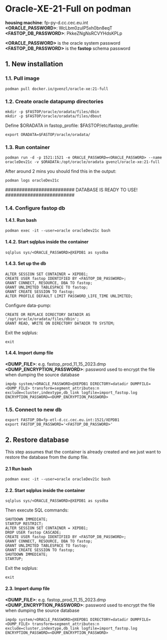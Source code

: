 # Oracle-XE-21-Full on podman

**housing machine**: fp-py-d.cc.cec.eu.int  
**<ORACLE_PASSWORD>**: WcLbm0zuIP5xh0bn8eqT   
**<FASTOP_DB_PASSWORD>**: PkkeZNgNsRCVYHdsKPLp  

**<ORACLE_PASSWORD>** is the oracle system password  
**<FASTOP_DB_PASSWORD>** is the **fastop** schema password


## 1. New installation

### 1.1. Pull image

    podman pull docker.io/gvenzl/oracle-xe:21-full

### 1.2. Create oracle datapump directories 

    mkdir -p $FASTOP/oracle/oradata/files/dbin
    mkdir -p $FASTOP/oracle/oradata/files/dbout

Define $ORADATA in fastop_profile: $FASTOP/etc/fastop_profile:

    export ORADATA=$FASTOP/oracle/oradata/

### 1.3. Run container

    podman run -d -p 1521:1521 -e ORACLE_PASSWORD=<ORACLE_PASSWORD> --name oracleDev21c -v $ORADATA:/opt/oracle/oradata gvenzl/oracle-xe:21-full

After around 2 mins you should find this in the output:

    podman logs oracleDev21c


#########################
DATABASE IS READY TO USE!
#########################

### 1.4. Configure fastop db

#### 1.4.1. Run bash

    podman exec -it --user=oracle oracleDev21c bash

#### 1.4.2. Start sqlplus inside the container

    sqlplus sys/<ORACLE_PASSWORD>@XEPDB1 as sysdba

#### 1.4.3. Set up the db

    ALTER SESSION SET CONTAINER = XEPDB1;
    CREATE USER fastop IDENTIFIED BY <FASTOP_DB_PASSWORD>;
    GRANT CONNECT, RESOURCE, DBA TO fastop;
    GRANT UNLIMITED TABLESPACE TO fastop;
    GRANT CREATE SESSION TO fastop;
    ALTER PROFILE DEFAULT LIMIT PASSWORD_LIFE_TIME UNLIMITED;

Configure data-pump:

    CREATE OR REPLACE DIRECTORY DATADIR AS '/opt/oracle/oradata/files/dbin';
    GRANT READ, WRITE ON DIRECTORY DATADIR TO SYSTEM;

Exit the sqlplus:

    exit

#### 1.4.4. Import dump file

**<DUMP_FILE>**: e.g. fastop_prod_11_15_2023.dmp  
**<DUMP_ENCRYPTION_PASSWORD>**: password used to encrypt the file when dumping the source database

    impdp system/<ORACLE_PASSWORD>@XEPDB1 DIRECTORY=datadir DUMPFILE=<DUMP_FILE> transform=segment_attributes:n exclude=cluster,indextype,db_link logfile=import_fastop.log ENCRYPTION_PASSWORD=<DUMP_ENCRYPTION_PASSWORD>

### 1.5. Connect to new db

    export FASTOP_DB=fp-etl-d.cc.cec.eu.int:1521/XEPDB1
    export FASTOP_DB_PASSWORD='<FASTOP_DB_PASSWORD>'

## 2. Restore database

This step assumes that the container is already created and we just want to restore the database from the dump file.

#### 2.1 Run bash

    podman exec -it --user=oracle oracleDev21c bash

#### 2.2. Start sqlplus inside the container

    sqlplus sys/<ORACLE_PASSWORD>@XEPDB1 as sysdba

Then execute SQL commands:

    SHUTDOWN IMMEDIATE;
    STARTUP RESTRICT;
    ALTER SESSION SET CONTAINER = XEPDB1;
    DROP USER fastop CASCADE;
    CREATE USER fastop IDENTIFIED BY <FASTOP_DB_PASSWORD>;
    GRANT CONNECT, RESOURCE, DBA TO fastop;
    GRANT UNLIMITED TABLESPACE TO fastop;
    GRANT CREATE SESSION TO fastop;
	SHUTDOWN IMMEDIATE;
	STARTUP;

Exit the sqlplus:

    exit

#### 2.3. Import dump file

**<DUMP_FILE>**: e.g. fastop_prod_11_15_2023.dmp  
**<DUMP_ENCRYPTION_PASSWORD>**: password used to encrypt the file when dumping the source database

    impdp system/<ORACLE_PASSWORD>@XEPDB1 DIRECTORY=datadir DUMPFILE=<DUMP_FILE> transform=segment_attributes:n exclude=cluster,indextype,db_link logfile=import_fastop.log ENCRYPTION_PASSWORD=<DUMP_ENCRYPTION_PASSWORD>
